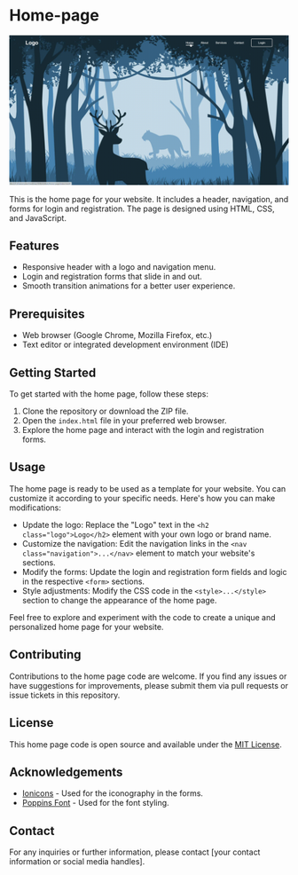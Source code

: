 # Home-page

![Home Page GIF](https://github.com/rysbeck/Home-page/blob/main/video.gif)

This is the home page for your website. It includes a header, navigation, and forms for login and registration. The page is designed using HTML, CSS, and JavaScript.

## Features

- Responsive header with a logo and navigation menu.
- Login and registration forms that slide in and out.
- Smooth transition animations for a better user experience.

## Prerequisites

- Web browser (Google Chrome, Mozilla Firefox, etc.)
- Text editor or integrated development environment (IDE)

## Getting Started

To get started with the home page, follow these steps:

1. Clone the repository or download the ZIP file.
2. Open the `index.html` file in your preferred web browser.
3. Explore the home page and interact with the login and registration forms.

## Usage

The home page is ready to be used as a template for your website. You can customize it according to your specific needs. Here's how you can make modifications:

- Update the logo: Replace the "Logo" text in the `<h2 class="logo">Logo</h2>` element with your own logo or brand name.
- Customize the navigation: Edit the navigation links in the `<nav class="navigation">...</nav>` element to match your website's sections.
- Modify the forms: Update the login and registration form fields and logic in the respective `<form>` sections.
- Style adjustments: Modify the CSS code in the `<style>...</style>` section to change the appearance of the home page.

Feel free to explore and experiment with the code to create a unique and personalized home page for your website.

## Contributing

Contributions to the home page code are welcome. If you find any issues or have suggestions for improvements, please submit them via pull requests or issue tickets in this repository.

## License

This home page code is open source and available under the [MIT License](LICENSE).

## Acknowledgements

- [Ionicons](https://ionicons.com/) - Used for the iconography in the forms.
- [Poppins Font](https://fonts.google.com/specimen/Poppins) - Used for the font styling.

## Contact

For any inquiries or further information, please contact [your contact information or social media handles].

